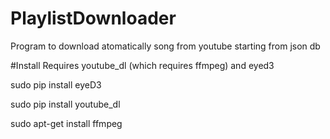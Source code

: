 # PlaylistDownloader
Program to download atomatically song from youtube starting from json db

#Install
Requires youtube_dl (which requires ffmpeg) and eyed3

sudo pip install eyeD3

sudo pip install youtube_dl

sudo apt-get install ffmpeg

